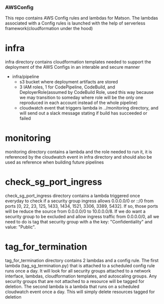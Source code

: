 ### AWSConfig

This repo contains AWS Config rules and lambdas for Matson. The lambdas associated with a Config rules is launched with the help of serverless framework(cloudformation under the hood)

# infra
infra directory contains cloudformation templates needed to support the deployment of the AWS Configs in an interable and secure manner 
  - infra/pipeline
    - s3 bucket where deployment artifacts are stored
    - 3 IAM roles, 1 for CodePipeline, CodeBuild, and DeployerRole(assumed by CodeBuild Role, used this way because we may transition to someday where role will be the only one reproduced in each account instead of the whole pipeline)
    - cloudwatch event that triggers lambda in ../monitoring directory, and will send out a slack message stating if build has succeeded or failed
    
# monitoring
monitoring directory contains a lambda and the role needed to run it, it is referenced by the cloudwatch event in infra directory and should also be used as reference when building future pipelines 

# check_sg_port_ingress
check_sg_port_ingress directory contains a lambda triggered once everyday to check if a security group ingress allows 0.0.0.0/0 or ::/0 from ports [0, 22, 23, 125, 1433, 1434, 1521, 3306, 3389, 5432]. If so, those ports will be reduce the source from 0.0.0.0/0 to 10.0.0.0/8. If we do want a security group to be excluded and allow ingress traffic from 0.0.0.0/0, all we need to do is tag that security group with a the key: "Confidentiality" and value: "Public".

# tag_for_termination
tag_for_termination directory contains 2 lambdas and a config rule. The first lambda (tag_sg_termination.py) that is attached to a scheduled config rule runs once a day. It will look for all security groups attached to a network interface, lambdas, cloudformation templates, and autoscaling groups. Any security groups that are not attached to a resource will be tagged for deletion. The second lambda is a lambda that runs on a scheduled cloudwatch event once a day. This will simply delete resources tagged for deletion 
